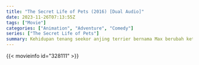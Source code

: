 ```yaml
---
title: "The Secret Life of Pets (2016) [Dual Audio]"
date: 2023-11-26T07:13:55Z
tags: ["Movie"]
categories: ["Animation", "Adventure", "Comedy"]
series: ["The Secret Life of Pets"]
summary: Kehidupan tenang seekor anjing terrier bernama Max berubah ketika pemiliknya memelihara Duke, seekor anjing liar yang langsung tidak disukai Max.
---
```


<mux-player stream-type="on-demand"
src="https://kp3d-my.sharepoint.com/personal/ryoo_kp3d_onmicrosoft_com/_layouts/15/download.aspx?share=EWyOMwHtPPxAko0zs3lX6eQBkb6NDFFljY79wIvrAvz6hg" prefer-playback="mse" controls>

</mux-player>


{{< movieinfo id="328111" >}}

<script src="https://cdn.jsdelivr.net/npm/@mux/mux-player"></script>

 <script type="application/ld+json ">
{
"@context": "https://schema.org/",
"@type": "VideoObject",
"name": "The Secret Life of Pets",
"contentUrl": "https://stream.mux.com/SZyWKLBfQMcQshAsFEtTQpTSfmEa7wMKbmVpq0000002jQ.m3u8",
"thumbnailUrl": "https://www.themoviedb.org/t/p/original/A9wjsXPYYnffcI8SbxSPMeuWccq.jpg?width=314&fit_mode=preserve&time=25",
"uploadDate": "2023-11-26T07:13:55Z",
}

</script>